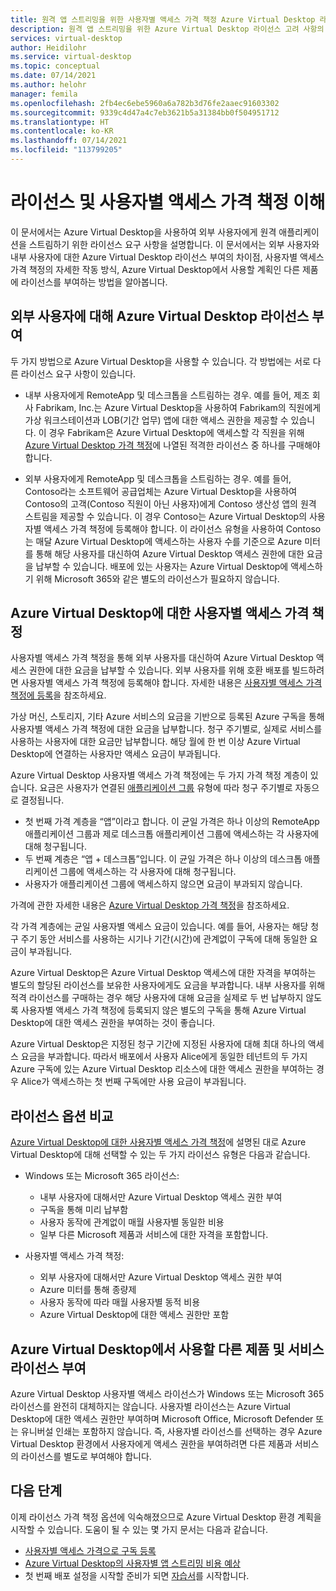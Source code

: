 ```yaml
---
title: 원격 앱 스트리밍을 위한 사용자별 액세스 가격 책정 Azure Virtual Desktop 라이선스 부여 - Azure
description: 원격 앱 스트리밍을 위한 Azure Virtual Desktop 라이선스 고려 사항의 개요입니다.
services: virtual-desktop
author: Heidilohr
ms.service: virtual-desktop
ms.topic: conceptual
ms.date: 07/14/2021
ms.author: helohr
manager: femila
ms.openlocfilehash: 2fb4ec6ebe5960a6a782b3d76fe2aaec91603302
ms.sourcegitcommit: 9339c4d47a4c7eb3621b5a31384bb0f504951712
ms.translationtype: HT
ms.contentlocale: ko-KR
ms.lasthandoff: 07/14/2021
ms.locfileid: "113799205"
---
```

# <a name="understanding-licensing-and-per-user-access-pricing"></a>라이선스 및 사용자별 액세스 가격 책정 이해

이 문서에서는 Azure Virtual Desktop을 사용하여 외부 사용자에게 원격 애플리케이션을 스트림하기 위한 라이선스 요구 사항을 설명합니다. 이 문서에서는 외부 사용자와 내부 사용자에 대한 Azure Virtual Desktop 라이선스 부여의 차이점, 사용자별 액세스 가격 책정의 자세한 작동 방식, Azure Virtual Desktop에서 사용할 계획인 다른 제품에 라이선스를 부여하는 방법을 알아봅니다.

## <a name="licensing-azure-virtual-desktop-for-external-users"></a>외부 사용자에 대해 Azure Virtual Desktop 라이선스 부여

두 가지 방법으로 Azure Virtual Desktop을 사용할 수 있습니다. 각 방법에는 서로 다른 라이선스 요구 사항이 있습니다.

- 내부 사용자에게 RemoteApp 및 데스크톱을 스트림하는 경우. 예를 들어, 제조 회사 Fabrikam, Inc.는 Azure Virtual Desktop을 사용하여 Fabrikam의 직원에게 가상 워크스테이션과 LOB(기간 업무) 앱에 대한 액세스 권한을 제공할 수 있습니다. 이 경우 Fabrikam은 Azure Virtual Desktop에 액세스할 각 직원을 위해 [Azure Virtual Desktop 가격 책정](https://azure.microsoft.com/pricing/details/virtual-desktop/)에 나열된 적격한 라이선스 중 하나를 구매해야 합니다.

- 외부 사용자에게 RemoteApp 및 데스크톱을 스트림하는 경우. 예를 들어, Contoso라는 소프트웨어 공급업체는 Azure Virtual Desktop을 사용하여 Contoso의 고객(Contoso 직원이 아닌 사용자)에게 Contoso 생산성 앱의 원격 스트림을 제공할 수 있습니다. 이 경우 Contoso는 Azure Virtual Desktop의 사용자별 액세스 가격 책정에 등록해야 합니다. 이 라이선스 유형을 사용하여 Contoso는 매달 Azure Virtual Desktop에 액세스하는 사용자 수를 기준으로 Azure 미터를 통해 해당 사용자를 대신하여 Azure Virtual Desktop 액세스 권한에 대한 요금을 납부할 수 있습니다. 배포에 있는 사용자는 Azure Virtual Desktop에 액세스하기 위해 Microsoft 365와 같은 별도의 라이선스가 필요하지 않습니다.

## <a name="per-user-access-pricing-for-azure-virtual-desktop"></a>Azure Virtual Desktop에 대한 사용자별 액세스 가격 책정

사용자별 액세스 가격 책정을 통해 외부 사용자를 대신하여 Azure Virtual Desktop 액세스 권한에 대한 요금을 납부할 수 있습니다. 외부 사용자를 위해 호환 배포를 빌드하려면 사용자별 액세스 가격 책정에 등록해야 합니다. 자세한 내용은 [사용자별 액세스 가격 책정에 등록](per-user-access-pricing.md)을 참조하세요.

가상 머신, 스토리지, 기타 Azure 서비스의 요금을 기반으로 등록된 Azure 구독을 통해 사용자별 액세스 가격 책정에 대한 요금을 납부합니다. 청구 주기별로, 실제로 서비스를 사용하는 사용자에 대한 요금만 납부합니다. 해당 월에 한 번 이상 Azure Virtual Desktop에 연결하는 사용자만 액세스 요금이 부과됩니다.

Azure Virtual Desktop 사용자별 액세스 가격 책정에는 두 가지 가격 책정 계층이 있습니다. 요금은 사용자가 연결된 [애플리케이션 그룹](../environment-setup.md#app-groups) 유형에 따라 청구 주기별로 자동으로 결정됩니다.

- 첫 번째 가격 계층을 “앱”이라고 합니다. 이 균일 가격은 하나 이상의 RemoteApp 애플리케이션 그룹과 제로 데스크톱 애플리케이션 그룹에 액세스하는 각 사용자에 대해 청구됩니다.
- 두 번째 계층은 “앱 + 데스크톱”입니다. 이 균일 가격은 하나 이상의 데스크톱 애플리케이션 그룹에 액세스하는 각 사용자에 대해 청구됩니다.
- 사용자가 애플리케이션 그룹에 액세스하지 않으면 요금이 부과되지 않습니다.

가격에 관한 자세한 내용은 [Azure Virtual Desktop 가격 책정](https://azure.microsoft.com/pricing/details/virtual-desktop/)을 참조하세요.

각 가격 계층에는 균일 사용자별 액세스 요금이 있습니다. 예를 들어, 사용자는 해당 청구 주기 동안 서비스를 사용하는 시기나 기간(시간)에 관계없이 구독에 대해 동일한 요금이 부과됩니다.

Azure Virtual Desktop은 Azure Virtual Desktop 액세스에 대한 자격을 부여하는 별도의 할당된 라이선스를 보유한 사용자에게도 요금을 부과합니다. 내부 사용자를 위해 적격 라이선스를 구매하는 경우 해당 사용자에 대해 요금을 실제로 두 번 납부하지 않도록 사용자별 액세스 가격 책정에 등록되지 않은 별도의 구독을 통해 Azure Virtual Desktop에 대한 액세스 권한을 부여하는 것이 좋습니다.

Azure Virtual Desktop은 지정된 청구 기간에 지정된 사용자에 대해 최대 하나의 액세스 요금을 부과합니다. 따라서 배포에서 사용자 Alice에게 동일한 테넌트의 두 가지 Azure 구독에 있는 Azure Virtual Desktop 리소스에 대한 액세스 권한을 부여하는 경우 Alice가 액세스하는 첫 번째 구독에만 사용 요금이 부과됩니다.

## <a name="comparing-licensing-options"></a>라이선스 옵션 비교

[Azure Virtual Desktop에 대한 사용자별 액세스 가격 책정](#per-user-access-pricing-for-azure-virtual-desktop)에 설명된 대로 Azure Virtual Desktop에 대해 선택할 수 있는 두 가지 라이선스 유형은 다음과 같습니다.

- Windows 또는 Microsoft 365 라이선스:
   - 내부 사용자에 대해서만 Azure Virtual Desktop 액세스 권한 부여
   - 구독을 통해 미리 납부함
   - 사용자 동작에 관계없이 매월 사용자별 동일한 비용
   - 일부 다른 Microsoft 제품과 서비스에 대한 자격을 포함합니다.

- 사용자별 액세스 가격 책정:
   - 외부 사용자에 대해서만 Azure Virtual Desktop 액세스 권한 부여
   - Azure 미터를 통해 종량제
   - 사용자 동작에 따라 매월 사용자별 동적 비용
   - Azure Virtual Desktop에 대한 액세스 권한만 포함

## <a name="licensing-other-products-and-services-for-use-with-azure-virtual-desktop"></a>Azure Virtual Desktop에서 사용할 다른 제품 및 서비스 라이선스 부여

Azure Virtual Desktop 사용자별 액세스 라이선스가 Windows 또는 Microsoft 365 라이선스를 완전히 대체하지는 않습니다. 사용자별 라이선스는 Azure Virtual Desktop에 대한 액세스 권한만 부여하며 Microsoft Office, Microsoft Defender 또는 유니버설 인쇄는 포함하지 않습니다. 즉, 사용자별 라이선스를 선택하는 경우 Azure Virtual Desktop 환경에서 사용자에게 액세스 권한을 부여하려면 다른 제품과 서비스의 라이선스를 별도로 부여해야 합니다.

## <a name="next-steps"></a>다음 단계

이제 라이선스 가격 책정 옵션에 익숙해졌으므로 Azure Virtual Desktop 환경 계획을 시작할 수 있습니다. 도움이 될 수 있는 몇 가지 문서는 다음과 같습니다.

- [사용자별 액세스 가격으로 구독 등록](per-user-access-pricing.md)
- [Azure Virtual Desktop의 사용자별 앱 스트리밍 비용 예상](streaming-costs.md)
- 첫 번째 배포 설정을 시작할 준비가 되면 [자습서](../create-host-pools-azure-marketplace.md?toc=/azure/virtual-desktop/remote-app-streaming/toc.json&bc=/azure/virtual-desktop/breadcrumb/toc.json)를 시작합니다.
